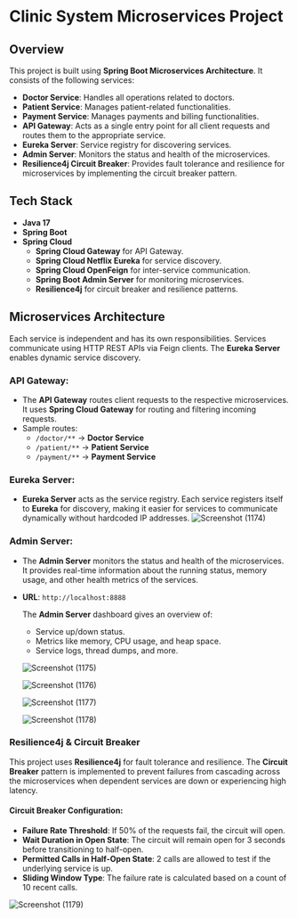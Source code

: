 # Clinic System Microservices Project

## Overview
This project is built using **Spring Boot Microservices Architecture**. It consists of the following services:

- **Doctor Service**: Handles all operations related to doctors.
- **Patient Service**: Manages patient-related functionalities.
- **Payment Service**: Manages payments and billing functionalities.
- **API Gateway**: Acts as a single entry point for all client requests and routes them to the appropriate service.
- **Eureka Server**: Service registry for discovering services.
- **Admin Server**: Monitors the status and health of the microservices.
- **Resilience4j Circuit Breaker**: Provides fault tolerance and resilience for microservices by implementing the circuit breaker pattern.


## Tech Stack
- **Java 17**
- **Spring Boot**
- **Spring Cloud**
  - **Spring Cloud Gateway** for API Gateway.
  - **Spring Cloud Netflix Eureka** for service discovery.
  - **Spring Cloud OpenFeign** for inter-service communication.
  - **Spring Boot Admin Server** for monitoring microservices.
  - **Resilience4j** for circuit breaker and resilience patterns.

## Microservices Architecture
Each service is independent and has its own responsibilities. Services communicate using HTTP REST APIs via Feign clients. The **Eureka Server** enables dynamic service discovery.


### API Gateway:
- The **API Gateway** routes client requests to the respective microservices. It uses **Spring Cloud Gateway** for routing and filtering incoming requests.
- Sample routes:
  - `/doctor/**` -> **Doctor Service**
  - `/patient/**` -> **Patient Service**
  - `/payment/**` -> **Payment Service**

### Eureka Server:
- **Eureka Server** acts as the service registry. Each service registers itself to **Eureka** for discovery, making it easier for services to communicate dynamically without hardcoded IP addresses.
![Screenshot (1174)](https://github.com/user-attachments/assets/748c81e2-bae1-4265-a43d-32dc32d62196)

### Admin Server:
- The **Admin Server** monitors the status and health of the microservices. It provides real-time information about the running status, memory usage, and other health metrics of the services.
- **URL**: `http://localhost:8888`
  
  The **Admin Server** dashboard gives an overview of:
  - Service up/down status.
  - Metrics like memory, CPU usage, and heap space.
  - Service logs, thread dumps, and more.
  
  ![Screenshot (1175)](https://github.com/user-attachments/assets/38b88e9e-8895-49ba-9717-263dec9b92d4)

  ![Screenshot (1176)](https://github.com/user-attachments/assets/269969ce-6793-4112-a84f-27154f00a760)

  ![Screenshot (1177)](https://github.com/user-attachments/assets/dc6245d5-14d8-4a3f-8557-b55603b70c40)

  ![Screenshot (1178)](https://github.com/user-attachments/assets/84778165-4b2c-464d-8350-1377ef8756de)


### Resilience4j & Circuit Breaker
This project uses **Resilience4j** for fault tolerance and resilience. The **Circuit Breaker** pattern is implemented to prevent failures from cascading across the microservices when dependent services are down or experiencing high latency.

#### Circuit Breaker Configuration:
- **Failure Rate Threshold**: If 50% of the requests fail, the circuit will open.
- **Wait Duration in Open State**: The circuit will remain open for 3 seconds before transitioning to half-open.
- **Permitted Calls in Half-Open State**: 2 calls are allowed to test if the underlying service is up.
- **Sliding Window Type**: The failure rate is calculated based on a count of 10 recent calls.
  
 ![Screenshot (1179)](https://github.com/user-attachments/assets/d7d6c048-3c26-4b3e-9a8a-049defe9f09b)

